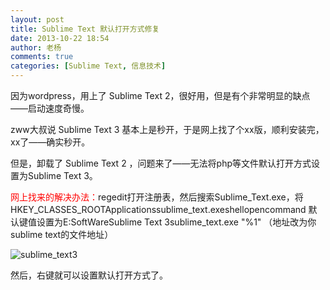 ```yaml
---
layout: post
title: Sublime Text 默认打开方式修复
date: 2013-10-22 18:54
author: 老杨
comments: true
categories: [Sublime Text, 信息技术]
---
```

因为wordpress，用上了 Sublime Text 2，很好用，但是有个非常明显的缺点——启动速度奇慢。


<!--more-->


zww大叔说 Sublime Text 3 基本上是秒开，于是网上找了个xx版，顺利安装完，xx了——确实秒开。

但是，卸载了 Sublime Text 2 ，问题来了——无法将php等文件默认打开方式设置为Sublime Text 3。

<span style="color: #ff0000;">网上找来的解决办法：</span>regedit打开注册表，然后搜索Sublime_Text.exe，将 HKEY_CLASSES_ROOTApplicationssublime_text.exeshellopencommand 默认键值设置为E:SoftWareSublime Text 3sublime_text.exe "%1"  （地址改为你sublime text的文件地址）

<img src="//cyhour.com/wp-content/uploads/2013/11/sublime_text3.jpg" alt="sublime_text3" />

然后，右键就可以设置默认打开方式了。
